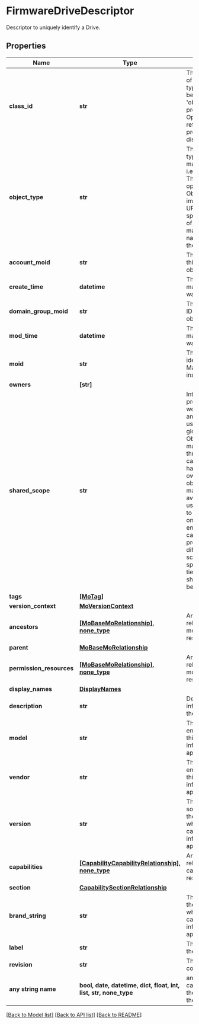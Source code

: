 # FirmwareDriveDescriptor

Descriptor to uniquely identify a Drive.
## Properties
Name | Type | Description | Notes
------------ | ------------- | ------------- | -------------
**class_id** | **str** | The concrete type of this complex type. Its value must be the same as the &#39;objectType&#39; property. The OpenAPI document references this property as a discriminator value. | [readonly] 
**object_type** | **str** | The fully-qualified type of this managed object, i.e. the class name. This property is optional. The ObjectType is implied from the URL path. If specified, the value of objectType must match the class name specified in the URL path. | [readonly] 
**account_moid** | **str** | The Account ID for this managed object. | [optional] [readonly] 
**create_time** | **datetime** | The time when this managed object was created. | [optional] [readonly] 
**domain_group_moid** | **str** | The DomainGroup ID for this managed object. | [optional] [readonly] 
**mod_time** | **datetime** | The time when this managed object was last modified. | [optional] [readonly] 
**moid** | **str** | The unique identifier of this Managed Object instance. | [optional] 
**owners** | **[str]** |  | [optional] 
**shared_scope** | **str** | Intersight provides pre-built workflows, tasks and policies to end users through global catalogs. Objects that are made available through global catalogs are said to have a &#39;shared&#39; ownership. Shared objects are either made globally available to all end users or restricted to end users based on their license entitlement. Users can use this property to differentiate the scope (global or a specific license tier) to which a shared MO belongs. | [optional] [readonly] 
**tags** | [**[MoTag]**](MoTag.md) |  | [optional] 
**version_context** | [**MoVersionContext**](MoVersionContext.md) |  | [optional] 
**ancestors** | [**[MoBaseMoRelationship], none_type**](MoBaseMoRelationship.md) | An array of relationships to moBaseMo resources. | [optional] [readonly] 
**parent** | [**MoBaseMoRelationship**](MoBaseMoRelationship.md) |  | [optional] 
**permission_resources** | [**[MoBaseMoRelationship], none_type**](MoBaseMoRelationship.md) | An array of relationships to moBaseMo resources. | [optional] [readonly] 
**display_names** | [**DisplayNames**](DisplayNames.md) |  | [optional] 
**description** | **str** | Detailed information about the endpoint. | [optional] 
**model** | **str** | The model of the endpoint, for which this capability information is applicable. | [optional] 
**vendor** | **str** | The vendor of the endpoint, for which this capability information is applicable. | [optional] 
**version** | **str** | The firmware or software version of the endpoint, for which this capability information is applicable. | [optional] 
**capabilities** | [**[CapabilityCapabilityRelationship], none_type**](CapabilityCapabilityRelationship.md) | An array of relationships to capabilityCapability resources. | [optional] 
**section** | [**CapabilitySectionRelationship**](CapabilitySectionRelationship.md) |  | [optional] 
**brand_string** | **str** | The brand string of the endpoint for which this capability information is applicable. | [optional] 
**label** | **str** | The label type for the component. | [optional] 
**revision** | **str** | The revision for the component. | [optional] 
**any string name** | **bool, date, datetime, dict, float, int, list, str, none_type** | any string name can be used but the value must be the correct type | [optional]

[[Back to Model list]](../README.md#documentation-for-models) [[Back to API list]](../README.md#documentation-for-api-endpoints) [[Back to README]](../README.md)


